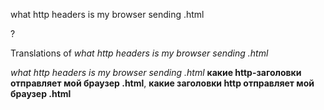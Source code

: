 what http headers is my browser sending .html

?


Translations of _what http headers is my browser sending .html_

_what http headers is my browser sending .html_
**какие http-заголовки отправляет мой браузер .html**, **какие заголовки http отправляет мой браузер .html**